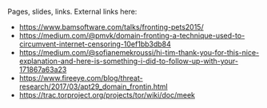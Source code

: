 Pages, slides, links.
External links here:
- https://www.bamsoftware.com/talks/fronting-pets2015/
- https://medium.com/@pmvk/domain-fronting-a-technique-used-to-circumvent-internet-censoring-10ef1bb3db84
- https://medium.com/@sofianemekroussi/hi-tim-thank-you-for-this-nice-explanation-and-here-is-something-i-did-to-follow-up-with-your-171867a63a23
- https://www.fireeye.com/blog/threat-research/2017/03/apt29_domain_frontin.html
- https://trac.torproject.org/projects/tor/wiki/doc/meek
